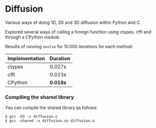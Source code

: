 # Diffusion

Various ways of doing 1D, 2D and 3D diffusion within Python and C.

Explored several ways of calling a foreign function using ctypes, cffi and through a CPython module.

Results of running `evolve` for 10.000 iterations for each method:

| Implementation |  Duration   |
|-----|----|
| ctypes | 0.027s |
| cffi | 0.023s |
| CPython | **0.018s** |

### Compiling the shared library

You can compile the shared library as follows:

```
$ gcc -O3 -c diffusion.c
$ gcc -shared -o diffusion.so diffusion.o
```


